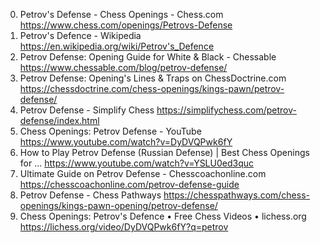0. Petrov's Defense - Chess Openings - Chess.com
https://www.chess.com/openings/Petrovs-Defense
1. Petrov's Defence - Wikipedia
https://en.wikipedia.org/wiki/Petrov's_Defence
2. Petrov Defense: Opening Guide for White & Black - Chessable
https://www.chessable.com/blog/petrov-defense/
3. Petrov Defense: Opening's Lines & Traps on ChessDoctrine.com
https://chessdoctrine.com/chess-openings/kings-pawn/petrov-defense/
4. Petrov Defense - Simplify Chess
https://simplifychess.com/petrov-defense/index.html
5. Chess Openings: Petrov Defense - YouTube
https://www.youtube.com/watch?v=DyDVQPwk6fY
6. How to Play Petrov Defense (Russian Defense) | Best Chess Openings for ...
https://www.youtube.com/watch?v=YSLU0ed3quc
7. Ultimate Guide on Petrov Defense - Chesscoachonline.com
https://chesscoachonline.com/petrov-defense-guide
8. Petrov Defense - Chess Pathways
https://chesspathways.com/chess-openings/kings-pawn-opening/petrov-defense/
9. Chess Openings: Petrov's Defence • Free Chess Videos • lichess.org
https://lichess.org/video/DyDVQPwk6fY?q=petrov
